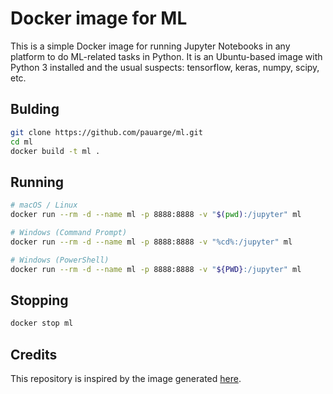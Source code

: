 # Docker image for ML

This is a simple Docker image for running Jupyter Notebooks in any platform to do ML-related tasks in Python. It is an Ubuntu-based image with Python 3 installed and the usual suspects: tensorflow, keras, numpy, scipy, etc.

## Bulding

```bash
git clone https://github.com/pauarge/ml.git
cd ml
docker build -t ml .
```

## Running

```bash
# macOS / Linux
docker run --rm -d --name ml -p 8888:8888 -v "$(pwd):/jupyter" ml

# Windows (Command Prompt)
docker run --rm -d --name ml -p 8888:8888 -v "%cd%:/jupyter" ml

# Windows (PowerShell)
docker run --rm -d --name ml -p 8888:8888 -v "${PWD}:/jupyter" ml
```

## Stopping

```bash
docker stop ml
```

## Credits

This repository is inspired by the image generated [here](https://github.com/zifeo/artificial-neural-networks).

